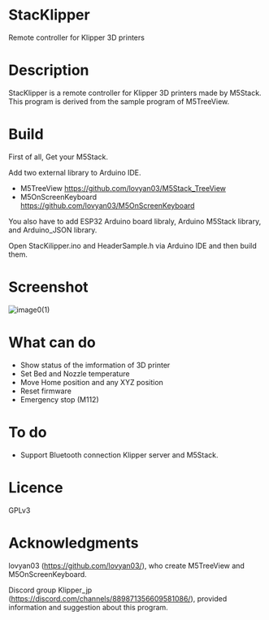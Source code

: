 # StacKlipper
Remote controller for Klipper 3D printers

# Description
StacKlipper is a remote controller for Klipper 3D printers made by M5Stack.
This program is derived from the sample program of M5TreeView.

# Build
First of all, Get your M5Stack.

Add two external library to Arduino IDE.
* M5TreeView         https://github.com/lovyan03/M5Stack_TreeView
* M5OnScreenKeyboard https://github.com/lovyan03/M5OnScreenKeyboard

You also have to add ESP32 Arduino board libraly, Arduino M5Stack library, and Arduino_JSON library.

Open StacKilipper.ino and HeaderSample.h via Arduino IDE and then build them.

# Screenshot
![image0(1)](https://user-images.githubusercontent.com/3067670/134805837-d0115359-6195-484d-8ded-0dcf1a991599.jpeg)

# What can do
* Show status of the imformation of 3D printer 
* Set Bed and Nozzle temperature
* Move Home position and any XYZ position
* Reset firmware
* Emergency stop (M112)

# To do
* Support Bluetooth connection Klipper server and M5Stack.

# Licence
GPLv3

# Acknowledgments
lovyan03 (https://github.com/lovyan03/), who create M5TreeView and M5OnScreenKeyboard.

Discord group Klipper_jp (https://discord.com/channels/889871356609581086/), provided information and suggestion about this program.
